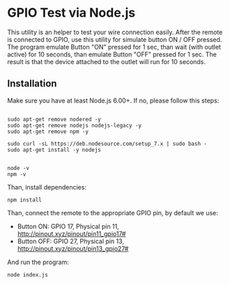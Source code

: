 GPIO Test via Node.js
========

This utility is an helper to test your wire connection easily.
After the remote is connected to GPIO, use this utility for simulate button ON / OFF pressed.
The program emulate Button "ON" pressed for 1 sec, than wait (with outlet active) for 10 seconds, than emulate Button "OFF" pressed for 1 sec.
The result is that the device attached to the outlet will run for 10 seconds.


Installation
----

Make sure you have at least Node.js 6.00+.
If no, please follow this steps:

```

sudo apt-get remove nodered -y
sudo apt-get remove nodejs nodejs-legacy -y
sudo apt-get remove npm -y

sudo curl -sL https://deb.nodesource.com/setup_7.x | sudo bash -
sudo apt-get install -y nodejs


node -v
npm -v
```

Than, install dependencies:

```
npm install
```

Than, connect the remote to the appropriate GPIO pin, by default we use:

* Button ON: GPIO 17, Physical pin 11, http://pinout.xyz/pinout/pin11_gpio17#
* Button OFF: GPIO 27, Physical pin 13, http://pinout.xyz/pinout/pin13_gpio27#


And run the program:

```
node index.js
```

